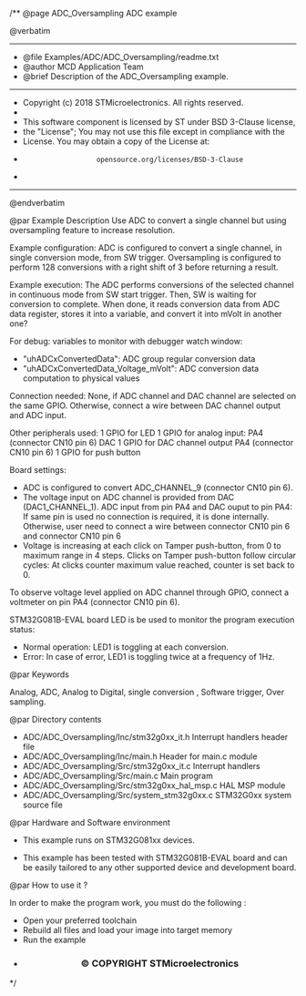/**
  @page ADC_Oversampling ADC example
  
  @verbatim
  ******************************************************************************
  * @file    Examples/ADC/ADC_Oversampling/readme.txt 
  * @author  MCD Application Team
  * @brief   Description of the ADC_Oversampling example.
  ******************************************************************************
   * Copyright (c) 2018 STMicroelectronics. All rights reserved.
  *
  * This software component is licensed by ST under BSD 3-Clause license,
  * the "License"; You may not use this file except in compliance with the
  * License. You may obtain a copy of the License at:
  *                       opensource.org/licenses/BSD-3-Clause 
  *
  ******************************************************************************
  @endverbatim

@par Example Description
Use ADC to convert a single channel but using oversampling feature to increase resolution. 

Example configuration:
ADC is configured to convert a single channel, in single conversion mode,
from SW trigger.
Oversampling is configured to perform 128 conversions
with a right shift of 3 before returning a result.

Example execution:
The ADC performs conversions of the selected channel in continuous mode from SW start
trigger.
Then, SW is waiting for conversion to complete. When done, it reads conversion data from
ADC data register, stores it into a variable, and convert it into mVolt in another one?

For debug: variables to monitor with debugger watch window:
 - "uhADCxConvertedData": ADC group regular conversion data
 - "uhADCxConvertedData_Voltage_mVolt": ADC conversion data computation to physical values

Connection needed:
None, if ADC channel and DAC channel are selected on the same GPIO.
Otherwise, connect a wire between DAC channel output and ADC input.

Other peripherals used:
  1 GPIO for LED
  1 GPIO for analog input: PA4 (connector CN10 pin 6)
  DAC
  1 GPIO for DAC channel output PA4 (connector CN10 pin 6)
  1 GPIO for push button

Board settings:
 - ADC is configured to convert ADC_CHANNEL_9 (connector CN10 pin 6).
 - The voltage input on ADC channel is provided from DAC (DAC1_CHANNEL_1).
   ADC input from pin PA4 and DAC ouput to pin PA4:
   If same pin is used no connection is required, it is done internally. Otherwise, user need to connect a wire between connector CN10 pin 6 and connector CN10 pin 6
 - Voltage is increasing at each click on Tamper push-button, from 0 to maximum range in 4 steps.
   Clicks on Tamper push-button follow circular cycles: At clicks counter maximum value reached, counter is set back to 0.


To observe voltage level applied on ADC channel through GPIO, connect a voltmeter on
pin PA4 (connector CN10 pin 6).

STM32G081B-EVAL board LED is be used to monitor the program execution status:
 - Normal operation: LED1 is toggling at each conversion.
 - Error: In case of error, LED1 is toggling twice at a frequency of 1Hz.

@par Keywords

Analog, ADC, Analog to Digital, single conversion , Software trigger, Over sampling.

@par Directory contents 

  - ADC/ADC_Oversampling/Inc/stm32g0xx_it.h          Interrupt handlers header file
  - ADC/ADC_Oversampling/Inc/main.h                        Header for main.c module  
  - ADC/ADC_Oversampling/Src/stm32g0xx_it.c          Interrupt handlers
  - ADC/ADC_Oversampling/Src/main.c                        Main program
  - ADC/ADC_Oversampling/Src/stm32g0xx_hal_msp.c     HAL MSP module
  - ADC/ADC_Oversampling/Src/system_stm32g0xx.c      STM32G0xx system source file


@par Hardware and Software environment

  - This example runs on STM32G081xx devices.
    
  - This example has been tested with STM32G081B-EVAL board and can be
    easily tailored to any other supported device and development board.


@par How to use it ? 

In order to make the program work, you must do the following :
 - Open your preferred toolchain
 - Rebuild all files and load your image into target memory
 - Run the example

 * <h3><center>&copy; COPYRIGHT STMicroelectronics</center></h3>
 */


